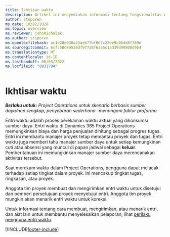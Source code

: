 ```yaml
---
title: Ikhtisar waktu
description: Artikel ini menyediakan informasi tentang fungsionalitas Waktu di Dynamics 365 Project Operations.
author: stsporen
ms.date: 10/02/2020
ms.topic: overview
ms.reviewer: johnmichalak
ms.author: stsporen
ms.openlocfilehash: ac1e20e930a23aeb77bf667c23ee9c064d8f769e
ms.sourcegitcommit: 6cfc50d89528df977a8f6a55c1ad39d99800d9b4
ms.translationtype: MT
ms.contentlocale: id-ID
ms.lasthandoff: 06/03/2022
ms.locfileid: "8931794"
---
```

# <a name="time-overview"></a>Ikhtisar waktu

_**Berlaku untuk:** Project Operations untuk skenario berbasis sumber daya/non-lengkap, penyebaran sederhana -menangani faktur proforma_

Entri waktu adalah proses perekaman waktu aktual yang dikonsumsi sumber daya. Entri waktu di Dynamics 365 Project Operations memungkinkan biaya dan harga penjualan dihitung sebagai progres tugas. Entri ini membantu manajer proyek tetap memantau proyek dan tugas. Entri waktu juga memberi tahu manajer sumber daya untuk setiap kemungkinan cuti atau absensi yang muncul di papan jadwal sebagai **keluar**. Pemberitahuan ini memungkinkan manajer sumber daya merencanakan aktivitas tersebut.

Saat merekam waktu dalam Project Operations, pengguna dapat melacak terhadap setiap tingkat dalam proyek. Ini mencakup tingkat tugas, ringkasan, atau proyek.

Anggota tim proyek membuat dan mengirimkan entri waktu untuk disetujui dan pemberi persetujuan proyek menyetujui entri. Anggota tim proyek mungkin akan menarik entri waktu untuk koreksi.

Untuk informasi tentang cara membuat, mengirimkan, atau menarik entri, dan alat lain untuk membantu menyelesaikan pelaporan, lihat [perilaku pengguna entri waktu](ui-behavior-time.md).



[!INCLUDE[footer-include](../includes/footer-banner.md)]